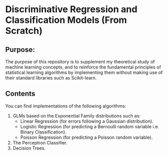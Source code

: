 # Discriminative Regression and Classification Models (From Scratch)
## Purpose:
The purpose of this repository is to supplement my theoretical study of machine learning concepts, and to reinforce the fundamental principles of statistical learning algorithms by implementing them without making use of their standard libraries such as Scikit-learn.  
## Contents
You can find implementations of the following algorithms:  
1. GLMs based on the Exponential Family distributions such as:
   * Linear Regression (for errors following a Gaussian distribution).
   * Logistic Regression (for predicting a Bernoulli random variable i.e. Binary Classification).
   * Poisson Regression (for predicting a Poisson random variable).
2. The Perceptron Classifier.
3. Decision Trees.
